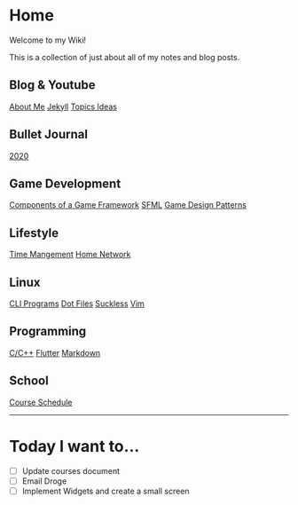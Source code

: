 # Home
Welcome to my Wiki! 

This is a collection of just about all of my notes and blog posts.

## Blog & Youtube
[About Me](aboutme)
[Jekyll](jekyll)
[Topics Ideas](topicideas)

## Bullet Journal
[2020](bulletjournal2020)

## Game Development
[Components of a Game Framework](componentsofgameframework)
[SFML](sfml)
[Game Design Patterns](gamedesignpatterns)

## Lifestyle
[Time Mangement](timemanagement)
[Home Network](homenetworknotes)

## Linux
[CLI Programs](cliprograms)
[Dot Files](dotfiles)
[Suckless](suckless)
[Vim](vim)

## Programming
[C/C++](c++)
[Flutter](flutter)
[Markdown](markdown)

## School
[Course Schedule](courseSchedule)

---

# Today I want to...
- [ ] Update courses document
- [ ] Email Droge
- [ ] Implement Widgets and create a small screen
